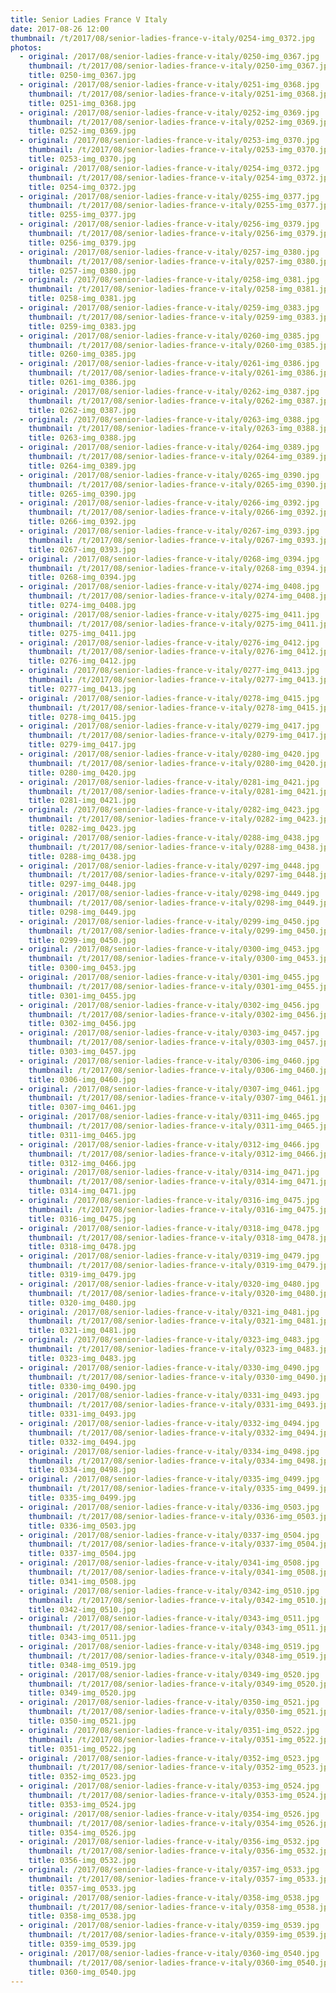 ```yaml
---
title: Senior Ladies France V Italy
date: 2017-08-26 12:00
thumbnail: /t/2017/08/senior-ladies-france-v-italy/0254-img_0372.jpg
photos:
  - original: /2017/08/senior-ladies-france-v-italy/0250-img_0367.jpg
    thumbnail: /t/2017/08/senior-ladies-france-v-italy/0250-img_0367.jpg
    title: 0250-img_0367.jpg
  - original: /2017/08/senior-ladies-france-v-italy/0251-img_0368.jpg
    thumbnail: /t/2017/08/senior-ladies-france-v-italy/0251-img_0368.jpg
    title: 0251-img_0368.jpg
  - original: /2017/08/senior-ladies-france-v-italy/0252-img_0369.jpg
    thumbnail: /t/2017/08/senior-ladies-france-v-italy/0252-img_0369.jpg
    title: 0252-img_0369.jpg
  - original: /2017/08/senior-ladies-france-v-italy/0253-img_0370.jpg
    thumbnail: /t/2017/08/senior-ladies-france-v-italy/0253-img_0370.jpg
    title: 0253-img_0370.jpg
  - original: /2017/08/senior-ladies-france-v-italy/0254-img_0372.jpg
    thumbnail: /t/2017/08/senior-ladies-france-v-italy/0254-img_0372.jpg
    title: 0254-img_0372.jpg
  - original: /2017/08/senior-ladies-france-v-italy/0255-img_0377.jpg
    thumbnail: /t/2017/08/senior-ladies-france-v-italy/0255-img_0377.jpg
    title: 0255-img_0377.jpg
  - original: /2017/08/senior-ladies-france-v-italy/0256-img_0379.jpg
    thumbnail: /t/2017/08/senior-ladies-france-v-italy/0256-img_0379.jpg
    title: 0256-img_0379.jpg
  - original: /2017/08/senior-ladies-france-v-italy/0257-img_0380.jpg
    thumbnail: /t/2017/08/senior-ladies-france-v-italy/0257-img_0380.jpg
    title: 0257-img_0380.jpg
  - original: /2017/08/senior-ladies-france-v-italy/0258-img_0381.jpg
    thumbnail: /t/2017/08/senior-ladies-france-v-italy/0258-img_0381.jpg
    title: 0258-img_0381.jpg
  - original: /2017/08/senior-ladies-france-v-italy/0259-img_0383.jpg
    thumbnail: /t/2017/08/senior-ladies-france-v-italy/0259-img_0383.jpg
    title: 0259-img_0383.jpg
  - original: /2017/08/senior-ladies-france-v-italy/0260-img_0385.jpg
    thumbnail: /t/2017/08/senior-ladies-france-v-italy/0260-img_0385.jpg
    title: 0260-img_0385.jpg
  - original: /2017/08/senior-ladies-france-v-italy/0261-img_0386.jpg
    thumbnail: /t/2017/08/senior-ladies-france-v-italy/0261-img_0386.jpg
    title: 0261-img_0386.jpg
  - original: /2017/08/senior-ladies-france-v-italy/0262-img_0387.jpg
    thumbnail: /t/2017/08/senior-ladies-france-v-italy/0262-img_0387.jpg
    title: 0262-img_0387.jpg
  - original: /2017/08/senior-ladies-france-v-italy/0263-img_0388.jpg
    thumbnail: /t/2017/08/senior-ladies-france-v-italy/0263-img_0388.jpg
    title: 0263-img_0388.jpg
  - original: /2017/08/senior-ladies-france-v-italy/0264-img_0389.jpg
    thumbnail: /t/2017/08/senior-ladies-france-v-italy/0264-img_0389.jpg
    title: 0264-img_0389.jpg
  - original: /2017/08/senior-ladies-france-v-italy/0265-img_0390.jpg
    thumbnail: /t/2017/08/senior-ladies-france-v-italy/0265-img_0390.jpg
    title: 0265-img_0390.jpg
  - original: /2017/08/senior-ladies-france-v-italy/0266-img_0392.jpg
    thumbnail: /t/2017/08/senior-ladies-france-v-italy/0266-img_0392.jpg
    title: 0266-img_0392.jpg
  - original: /2017/08/senior-ladies-france-v-italy/0267-img_0393.jpg
    thumbnail: /t/2017/08/senior-ladies-france-v-italy/0267-img_0393.jpg
    title: 0267-img_0393.jpg
  - original: /2017/08/senior-ladies-france-v-italy/0268-img_0394.jpg
    thumbnail: /t/2017/08/senior-ladies-france-v-italy/0268-img_0394.jpg
    title: 0268-img_0394.jpg
  - original: /2017/08/senior-ladies-france-v-italy/0274-img_0408.jpg
    thumbnail: /t/2017/08/senior-ladies-france-v-italy/0274-img_0408.jpg
    title: 0274-img_0408.jpg
  - original: /2017/08/senior-ladies-france-v-italy/0275-img_0411.jpg
    thumbnail: /t/2017/08/senior-ladies-france-v-italy/0275-img_0411.jpg
    title: 0275-img_0411.jpg
  - original: /2017/08/senior-ladies-france-v-italy/0276-img_0412.jpg
    thumbnail: /t/2017/08/senior-ladies-france-v-italy/0276-img_0412.jpg
    title: 0276-img_0412.jpg
  - original: /2017/08/senior-ladies-france-v-italy/0277-img_0413.jpg
    thumbnail: /t/2017/08/senior-ladies-france-v-italy/0277-img_0413.jpg
    title: 0277-img_0413.jpg
  - original: /2017/08/senior-ladies-france-v-italy/0278-img_0415.jpg
    thumbnail: /t/2017/08/senior-ladies-france-v-italy/0278-img_0415.jpg
    title: 0278-img_0415.jpg
  - original: /2017/08/senior-ladies-france-v-italy/0279-img_0417.jpg
    thumbnail: /t/2017/08/senior-ladies-france-v-italy/0279-img_0417.jpg
    title: 0279-img_0417.jpg
  - original: /2017/08/senior-ladies-france-v-italy/0280-img_0420.jpg
    thumbnail: /t/2017/08/senior-ladies-france-v-italy/0280-img_0420.jpg
    title: 0280-img_0420.jpg
  - original: /2017/08/senior-ladies-france-v-italy/0281-img_0421.jpg
    thumbnail: /t/2017/08/senior-ladies-france-v-italy/0281-img_0421.jpg
    title: 0281-img_0421.jpg
  - original: /2017/08/senior-ladies-france-v-italy/0282-img_0423.jpg
    thumbnail: /t/2017/08/senior-ladies-france-v-italy/0282-img_0423.jpg
    title: 0282-img_0423.jpg
  - original: /2017/08/senior-ladies-france-v-italy/0288-img_0438.jpg
    thumbnail: /t/2017/08/senior-ladies-france-v-italy/0288-img_0438.jpg
    title: 0288-img_0438.jpg
  - original: /2017/08/senior-ladies-france-v-italy/0297-img_0448.jpg
    thumbnail: /t/2017/08/senior-ladies-france-v-italy/0297-img_0448.jpg
    title: 0297-img_0448.jpg
  - original: /2017/08/senior-ladies-france-v-italy/0298-img_0449.jpg
    thumbnail: /t/2017/08/senior-ladies-france-v-italy/0298-img_0449.jpg
    title: 0298-img_0449.jpg
  - original: /2017/08/senior-ladies-france-v-italy/0299-img_0450.jpg
    thumbnail: /t/2017/08/senior-ladies-france-v-italy/0299-img_0450.jpg
    title: 0299-img_0450.jpg
  - original: /2017/08/senior-ladies-france-v-italy/0300-img_0453.jpg
    thumbnail: /t/2017/08/senior-ladies-france-v-italy/0300-img_0453.jpg
    title: 0300-img_0453.jpg
  - original: /2017/08/senior-ladies-france-v-italy/0301-img_0455.jpg
    thumbnail: /t/2017/08/senior-ladies-france-v-italy/0301-img_0455.jpg
    title: 0301-img_0455.jpg
  - original: /2017/08/senior-ladies-france-v-italy/0302-img_0456.jpg
    thumbnail: /t/2017/08/senior-ladies-france-v-italy/0302-img_0456.jpg
    title: 0302-img_0456.jpg
  - original: /2017/08/senior-ladies-france-v-italy/0303-img_0457.jpg
    thumbnail: /t/2017/08/senior-ladies-france-v-italy/0303-img_0457.jpg
    title: 0303-img_0457.jpg
  - original: /2017/08/senior-ladies-france-v-italy/0306-img_0460.jpg
    thumbnail: /t/2017/08/senior-ladies-france-v-italy/0306-img_0460.jpg
    title: 0306-img_0460.jpg
  - original: /2017/08/senior-ladies-france-v-italy/0307-img_0461.jpg
    thumbnail: /t/2017/08/senior-ladies-france-v-italy/0307-img_0461.jpg
    title: 0307-img_0461.jpg
  - original: /2017/08/senior-ladies-france-v-italy/0311-img_0465.jpg
    thumbnail: /t/2017/08/senior-ladies-france-v-italy/0311-img_0465.jpg
    title: 0311-img_0465.jpg
  - original: /2017/08/senior-ladies-france-v-italy/0312-img_0466.jpg
    thumbnail: /t/2017/08/senior-ladies-france-v-italy/0312-img_0466.jpg
    title: 0312-img_0466.jpg
  - original: /2017/08/senior-ladies-france-v-italy/0314-img_0471.jpg
    thumbnail: /t/2017/08/senior-ladies-france-v-italy/0314-img_0471.jpg
    title: 0314-img_0471.jpg
  - original: /2017/08/senior-ladies-france-v-italy/0316-img_0475.jpg
    thumbnail: /t/2017/08/senior-ladies-france-v-italy/0316-img_0475.jpg
    title: 0316-img_0475.jpg
  - original: /2017/08/senior-ladies-france-v-italy/0318-img_0478.jpg
    thumbnail: /t/2017/08/senior-ladies-france-v-italy/0318-img_0478.jpg
    title: 0318-img_0478.jpg
  - original: /2017/08/senior-ladies-france-v-italy/0319-img_0479.jpg
    thumbnail: /t/2017/08/senior-ladies-france-v-italy/0319-img_0479.jpg
    title: 0319-img_0479.jpg
  - original: /2017/08/senior-ladies-france-v-italy/0320-img_0480.jpg
    thumbnail: /t/2017/08/senior-ladies-france-v-italy/0320-img_0480.jpg
    title: 0320-img_0480.jpg
  - original: /2017/08/senior-ladies-france-v-italy/0321-img_0481.jpg
    thumbnail: /t/2017/08/senior-ladies-france-v-italy/0321-img_0481.jpg
    title: 0321-img_0481.jpg
  - original: /2017/08/senior-ladies-france-v-italy/0323-img_0483.jpg
    thumbnail: /t/2017/08/senior-ladies-france-v-italy/0323-img_0483.jpg
    title: 0323-img_0483.jpg
  - original: /2017/08/senior-ladies-france-v-italy/0330-img_0490.jpg
    thumbnail: /t/2017/08/senior-ladies-france-v-italy/0330-img_0490.jpg
    title: 0330-img_0490.jpg
  - original: /2017/08/senior-ladies-france-v-italy/0331-img_0493.jpg
    thumbnail: /t/2017/08/senior-ladies-france-v-italy/0331-img_0493.jpg
    title: 0331-img_0493.jpg
  - original: /2017/08/senior-ladies-france-v-italy/0332-img_0494.jpg
    thumbnail: /t/2017/08/senior-ladies-france-v-italy/0332-img_0494.jpg
    title: 0332-img_0494.jpg
  - original: /2017/08/senior-ladies-france-v-italy/0334-img_0498.jpg
    thumbnail: /t/2017/08/senior-ladies-france-v-italy/0334-img_0498.jpg
    title: 0334-img_0498.jpg
  - original: /2017/08/senior-ladies-france-v-italy/0335-img_0499.jpg
    thumbnail: /t/2017/08/senior-ladies-france-v-italy/0335-img_0499.jpg
    title: 0335-img_0499.jpg
  - original: /2017/08/senior-ladies-france-v-italy/0336-img_0503.jpg
    thumbnail: /t/2017/08/senior-ladies-france-v-italy/0336-img_0503.jpg
    title: 0336-img_0503.jpg
  - original: /2017/08/senior-ladies-france-v-italy/0337-img_0504.jpg
    thumbnail: /t/2017/08/senior-ladies-france-v-italy/0337-img_0504.jpg
    title: 0337-img_0504.jpg
  - original: /2017/08/senior-ladies-france-v-italy/0341-img_0508.jpg
    thumbnail: /t/2017/08/senior-ladies-france-v-italy/0341-img_0508.jpg
    title: 0341-img_0508.jpg
  - original: /2017/08/senior-ladies-france-v-italy/0342-img_0510.jpg
    thumbnail: /t/2017/08/senior-ladies-france-v-italy/0342-img_0510.jpg
    title: 0342-img_0510.jpg
  - original: /2017/08/senior-ladies-france-v-italy/0343-img_0511.jpg
    thumbnail: /t/2017/08/senior-ladies-france-v-italy/0343-img_0511.jpg
    title: 0343-img_0511.jpg
  - original: /2017/08/senior-ladies-france-v-italy/0348-img_0519.jpg
    thumbnail: /t/2017/08/senior-ladies-france-v-italy/0348-img_0519.jpg
    title: 0348-img_0519.jpg
  - original: /2017/08/senior-ladies-france-v-italy/0349-img_0520.jpg
    thumbnail: /t/2017/08/senior-ladies-france-v-italy/0349-img_0520.jpg
    title: 0349-img_0520.jpg
  - original: /2017/08/senior-ladies-france-v-italy/0350-img_0521.jpg
    thumbnail: /t/2017/08/senior-ladies-france-v-italy/0350-img_0521.jpg
    title: 0350-img_0521.jpg
  - original: /2017/08/senior-ladies-france-v-italy/0351-img_0522.jpg
    thumbnail: /t/2017/08/senior-ladies-france-v-italy/0351-img_0522.jpg
    title: 0351-img_0522.jpg
  - original: /2017/08/senior-ladies-france-v-italy/0352-img_0523.jpg
    thumbnail: /t/2017/08/senior-ladies-france-v-italy/0352-img_0523.jpg
    title: 0352-img_0523.jpg
  - original: /2017/08/senior-ladies-france-v-italy/0353-img_0524.jpg
    thumbnail: /t/2017/08/senior-ladies-france-v-italy/0353-img_0524.jpg
    title: 0353-img_0524.jpg
  - original: /2017/08/senior-ladies-france-v-italy/0354-img_0526.jpg
    thumbnail: /t/2017/08/senior-ladies-france-v-italy/0354-img_0526.jpg
    title: 0354-img_0526.jpg
  - original: /2017/08/senior-ladies-france-v-italy/0356-img_0532.jpg
    thumbnail: /t/2017/08/senior-ladies-france-v-italy/0356-img_0532.jpg
    title: 0356-img_0532.jpg
  - original: /2017/08/senior-ladies-france-v-italy/0357-img_0533.jpg
    thumbnail: /t/2017/08/senior-ladies-france-v-italy/0357-img_0533.jpg
    title: 0357-img_0533.jpg
  - original: /2017/08/senior-ladies-france-v-italy/0358-img_0538.jpg
    thumbnail: /t/2017/08/senior-ladies-france-v-italy/0358-img_0538.jpg
    title: 0358-img_0538.jpg
  - original: /2017/08/senior-ladies-france-v-italy/0359-img_0539.jpg
    thumbnail: /t/2017/08/senior-ladies-france-v-italy/0359-img_0539.jpg
    title: 0359-img_0539.jpg
  - original: /2017/08/senior-ladies-france-v-italy/0360-img_0540.jpg
    thumbnail: /t/2017/08/senior-ladies-france-v-italy/0360-img_0540.jpg
    title: 0360-img_0540.jpg
---
```

